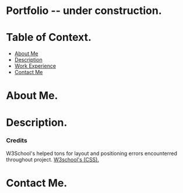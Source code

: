 # Portfolio -- under construction.

# Table of Context.

- [About Me](#about-me)
- [Description](#description)
- [Work Experience](#work-experience)
- [Contact Me](#contact-me)


# About Me.

# Description.

### Credits

W3School's helped tons for layout and positioning errors encounterred throughout project. [W3school's (CSS). ](https://www.w3schools.com/css/css3_backgrounds.asp#:~:text=The%20CSS%20background%2Dsize%20property,two%20keywords%3A%20contain%20or%20cover.)


# Contact Me.


